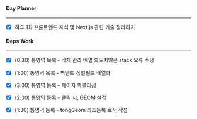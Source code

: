 
#### Day Planner
---
- [x] 하루 1회 프론트엔드 지식 및 Next.js 관련 기술 정리하기


#### Deps Work
---
- [x] (0:30) 통영역 목록 - 삭제 관리 배열 의도치않은 stack 오류 수정
- [x] (1:00) 통영역 목록 - 백엔드 정렬필드 배열화
- [x] (3:00) 통영역 등록 - 페이지 퍼블리싱
- [x] (2:00) 통영역 등록 - 클릭 시, GEOM 설정
- [x] (1:30) 통영역 등록 - tongGeom 최초등록 로직 작성

